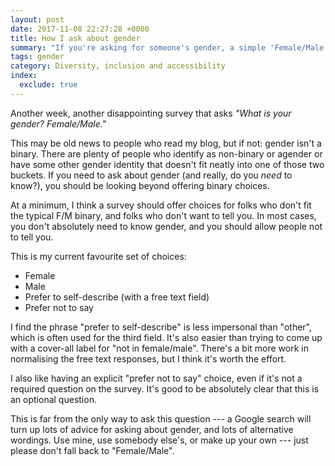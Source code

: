 ```yaml
---
layout: post
date: 2017-11-08 22:27:28 +0000
title: How I ask about gender
summary: "If you're asking for someone's gender, a simple 'Female/Male' isn't good enough. Here's what I use instead."
tags: gender
category: Diversity, inclusion and accessibility
index:
  exclude: true
---
```


Another week, another disappointing survey that asks _"What is your gender? Female/Male."_

This may be old news to people who read my blog, but if not: gender isn't a binary.
There are plenty of people who identify as non-binary or agender or have some other gender identity that doesn't fit neatly into one of those two buckets.
If you need to ask about gender (and really, do you *need* to know?), you should be looking beyond offering binary choices.

At a minimum, I think a survey should offer choices for folks who don't fit the typical F/M binary, and folks who don't want to tell you.
In most cases, you don't absolutely need to know gender, and you should allow people not to tell you.

This is my current favourite set of choices:

* Female
* Male
* Prefer to self-describe (with a free text field)
* Prefer not to say

I find the phrase "prefer to self-describe" is less impersonal than "other", which is often used for the third field.
It's also easier than trying to come up with a cover-all label for "not in female/male".
There's a bit more work in normalising the free text responses, but I think it's worth the effort.

I also like having an explicit "prefer not to say" choice, even if it's not a required question on the survey.
It's good to be absolutely clear that this is an optional question.

This is far from the only way to ask this question --- a Google search will turn up lots of advice for asking about gender, and lots of alternative wordings.
Use mine, use somebody else's, or make up your own --- just please don't fall back to "Female/Male".
